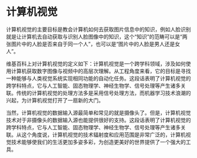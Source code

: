 # 计算机视觉

计算机视觉的主要目标是教会计算机如何去获取图片信息中的知识，例如人脸识别就是让计算机去自动获取与识别人脸图像中的知识，这个“知识”的范畴可以是“两张图片中的人脸是否来自于同一个人”，也可以是“图片中的人脸是男人还是女人”。

维基百科上对计算机视觉的定义如下：计算机视觉是一个跨学科领域，涉及如何使用计算机获取数字图像与视频中的高层次理解。从工程角度来看，它的目标是寻找一种能够与人类视觉系统实现相同功能的自动化任务。这段话表明了计算机视觉的跨学科特点，它与人工智能、固态物理学、神经生物学、信号处理等产生诸多关联。传统的计算机视觉的处理方法多是采用信号处理方法，而机器学习技术浪潮的兴起，为计算机视觉打开了一扇新的大门。

当然，计算机视觉的数据输入源最简单和常见的就是摄像头了。但是，计算机视觉技术对于非摄像头的数据输入源也能提供很好的支持。这段话表明了计算机视觉的跨学科特点，它与人工智能、固态物理学、神经生物学、信号处理等产生诸多关联。从这个角度说，计算机视觉的技术辐射度和应用范围是非常广泛的，计算机视觉技术能够使我们的生活更加多姿多彩，为创造更美好的世界提供了一个强大的工具。